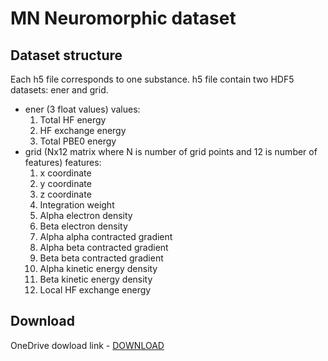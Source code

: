 # MN Neuromorphic dataset

## Dataset structure
Each h5 file corresponds to one substance.
h5 file contain two HDF5 datasets: ener and grid.
- ener (3 float values)
values:
    1.  Total HF energy
    2.  HF exchange energy
    3.  Total PBE0 energy
- grid (Nx12 matrix where N is number of grid points and 12 is number of features)
features:
    1. x coordinate
    2. y coordinate
    3. z coordinate
    4. Integration weight
    5. Alpha electron density
    6. Beta electron density
    7. Alpha alpha contracted gradient
    8. Alpha beta contracted gradient
    9. Beta beta contracted gradient
    10. Alpha kinetic energy density
    11. Beta kinetic energy density
    12. Local HF exchange energy

## Download
OneDrive dowload link - [DOWNLOAD](https://1drv.ms/u/s!AgdbSNqMtbhRgcYREkBwLcfoyQ1CNg?e=AIU3T8)
